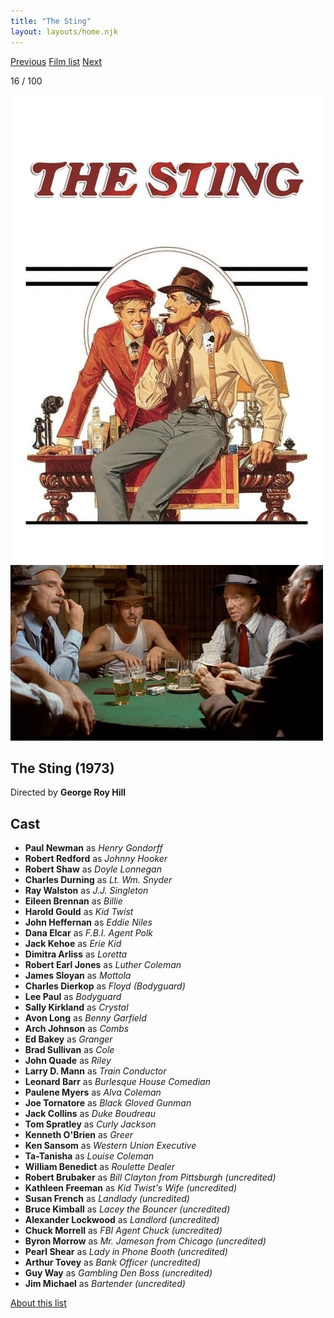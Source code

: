 ```yaml
---
title: "The Sting"
layout: layouts/home.njk
---
```


<nav class="films">
  <a class="prev" href="../duck-you-sucker">Previous</a>
  <a href="../">Film list</a>
  <a class="next" href="../dog-day-afternoon">Next</a>
</nav>

<p>16 / 100</p>

<article class="film">
  <div class="backdrop-and-poster">
    <img class="poster" src="../films/posters/the-sting.jpg" alt="">
    <img class="backdrop" src="../films/backdrops/the-sting.jpg" alt="">
  </div>

  <h1>The Sting (1973)</h1>

  <p class="director">
    Directed by <strong>George Roy Hill</strong>
  </p>


  <h2>
    Cast
  </h2>
  <ul>
    <li><strong>Paul Newman</strong> as <em>Henry Gondorff</em></li>
<li><strong>Robert Redford</strong> as <em>Johnny Hooker</em></li>
<li><strong>Robert Shaw</strong> as <em>Doyle Lonnegan</em></li>
<li><strong>Charles Durning</strong> as <em>Lt. Wm. Snyder</em></li>
<li><strong>Ray Walston</strong> as <em>J.J. Singleton</em></li>
<li><strong>Eileen Brennan</strong> as <em>Billie</em></li>
<li><strong>Harold Gould</strong> as <em>Kid Twist</em></li>
<li><strong>John Heffernan</strong> as <em>Eddie Niles</em></li>
<li><strong>Dana Elcar</strong> as <em>F.B.I. Agent Polk</em></li>
<li><strong>Jack Kehoe</strong> as <em>Erie Kid</em></li>
<li><strong>Dimitra Arliss</strong> as <em>Loretta</em></li>
<li><strong>Robert Earl Jones</strong> as <em>Luther Coleman</em></li>
<li><strong>James Sloyan</strong> as <em>Mottola</em></li>
<li><strong>Charles Dierkop</strong> as <em>Floyd (Bodyguard)</em></li>
<li><strong>Lee Paul</strong> as <em>Bodyguard</em></li>
<li><strong>Sally Kirkland</strong> as <em>Crystal</em></li>
<li><strong>Avon Long</strong> as <em>Benny Garfield</em></li>
<li><strong>Arch Johnson</strong> as <em>Combs</em></li>
<li><strong>Ed Bakey</strong> as <em>Granger</em></li>
<li><strong>Brad Sullivan</strong> as <em>Cole</em></li>
<li><strong>John Quade</strong> as <em>Riley</em></li>
<li><strong>Larry D. Mann</strong> as <em>Train Conductor</em></li>
<li><strong>Leonard Barr</strong> as <em>Burlesque House Comedian</em></li>
<li><strong>Paulene Myers</strong> as <em>Alva Coleman</em></li>
<li><strong>Joe Tornatore</strong> as <em>Black Gloved Gunman</em></li>
<li><strong>Jack Collins</strong> as <em>Duke Boudreau</em></li>
<li><strong>Tom Spratley</strong> as <em>Curly Jackson</em></li>
<li><strong>Kenneth O'Brien</strong> as <em>Greer</em></li>
<li><strong>Ken Sansom</strong> as <em>Western Union Executive</em></li>
<li><strong>Ta-Tanisha</strong> as <em>Louise Coleman</em></li>
<li><strong>William Benedict</strong> as <em>Roulette Dealer</em></li>
<li><strong>Robert Brubaker</strong> as <em>Bill Clayton from Pittsburgh (uncredited)</em></li>
<li><strong>Kathleen Freeman</strong> as <em>Kid Twist's Wife (uncredited)</em></li>
<li><strong>Susan French</strong> as <em>Landlady (uncredited)</em></li>
<li><strong>Bruce Kimball</strong> as <em>Lacey the Bouncer (uncredited)</em></li>
<li><strong>Alexander Lockwood</strong> as <em>Landlord (uncredited)</em></li>
<li><strong>Chuck Morrell</strong> as <em>FBI Agent Chuck (uncredited)</em></li>
<li><strong>Byron Morrow</strong> as <em>Mr. Jameson from Chicago (uncredited)</em></li>
<li><strong>Pearl Shear</strong> as <em>Lady in Phone Booth (uncredited)</em></li>
<li><strong>Arthur Tovey</strong> as <em>Bank Officer (uncredited)</em></li>
<li><strong>Guy Way</strong> as <em>Gambling Den Boss (uncredited)</em></li>
<li><strong>Jim Michael</strong> as <em>Bartender (uncredited)</em></li>
  </ul>
</article>
<footer>
  <a href="../about">About this list</a>
</footer>
